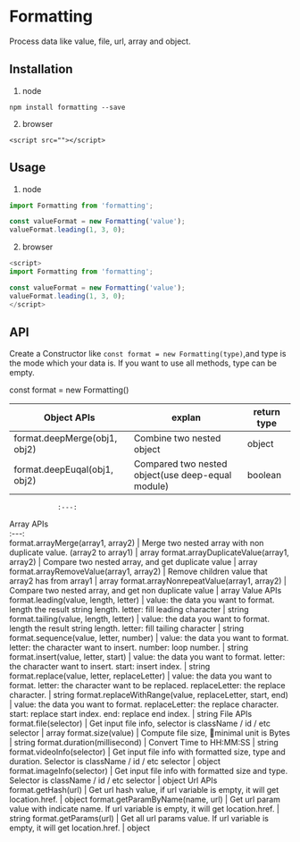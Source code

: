 # Formatting

Process data like value, file, url, array and object.

## Installation

1. node
```
npm install formatting --save
```

2. browser
```
<script src=""></script>
```

## Usage

1. node
```js
import Formatting from 'formatting';

const valueFormat = new Formatting('value');
valueFormat.leading(1, 3, 0);
```

2. browser
```js
<script>
import Formatting from 'formatting';

const valueFormat = new Formatting('value');
valueFormat.leading(1, 3, 0);
</script>
```

## API

Create a Constructor like `const format = new Formatting(type)`,and type is the mode which your data is. If you want to use all methods, type can be empty.

const format = new Formatting()

Object APIs                                | explan                                                              | return type
------------------------------------------ | ------------------------------------------------------------------- | -------------------
format.deepMerge(obj1, obj2)               | Combine two nested object                                           | object
format.deepEuqal(obj1, obj2)               | Compared two nested object(use deep-equal module)                   | boolean
                :---:
Array APIs       
:---:             
format.arrayMerge(array1, array2)          | Merge two nested array with non duplicate value. (array2 to array1) | array
format.arrayDuplicateValue(array1, array2) | Compare two nested array, and get duplicate value                   | array
format.arrayRemoveValue(array1, array2)    | Remove children value that array2 has from array1                   | array
format.arrayNonrepeatValue(array1, array2) | Compare two nested array, and get non duplicate value               | array
Value APIs               
format.leading(value, length, letter)      | value: the data you want to format. length the result string length. letter: fill leading character | string
format.tailing(value, length, letter)      | value: the data you want to format. length the result string length. letter: fill tailing character | string
format.sequence(value, letter, number)     |  value: the data you want to format. letter: the character want to insert. number: loop number. | string
format.insert(value, letter, start)        | value: the data you want to format. letter: the character want to insert. start: insert index. | string
format.replace(value, letter, replaceLetter) | value: the data you want to format. letter: the character want to be replaced. replaceLetter: the replace character. | string
format.replaceWithRange(value, replaceLetter, start, end) | value: the data you want to format. replaceLetter: the replace character. start: replace start index. end: replace end index. | string
File APIs            
format.file(selector) | Get input file info, selector is className / id / etc selector | array
format.size(value) | Compute file size, minimal unit is Bytes | string
format.duration(millisecond) | Convert Time to HH:MM:SS | string
format.videoInfo(selector) | Get input file info with formatted size, type and duration. Selector is className / id / etc selector | object
format.imageInfo(selector) | Get input file info with formatted size and type. Selector is className / id / etc selector | object
Url APIs                   
format.getHash(url) | Get url hash value, if url variable is empty, it will get location.href. | object
format.getParamByName(name, url) | Get url param value with indicate name. If url variable is empty, it will get location.href. | string
format.getParams(url) | Get all url params value. If url variable is empty, it will get location.href. | object
